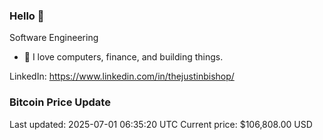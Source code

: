 ### Hello 🤙  

Software Engineering

- 🔭 I love computers, finance, and building things.
  
LinkedIn: https://www.linkedin.com/in/thejustinbishop/  

























































































































































































































































































































































































































































































































































































































































































































































































### Bitcoin Price Update
Last updated: 2025-07-01 06:35:20 UTC
Current price: $106,808.00 USD
